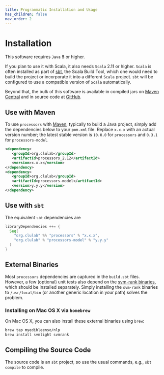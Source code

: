 ```yaml
---
title: Programmatic Installation and Usage
has_children: false
nav_order: 2
---
```


# Installation

This software requires `Java` 8 or higher.

If you plan to use it with Scala, it also needs `Scala` 2.11 or higher.  `Scala` is often installed as part of [sbt](https://www.scala-sbt.org/download.html), the Scala Build Tool, which one would need to build the project or incorporate it into a different `Scala` project.  `sbt` will be configured to use a compatible version of `Scala` automatically.

Beyond that, the bulk of this software is available in compiled jars on [Maven Central](https://search.maven.org/search?q=g:org.clulab%20a:processors*) and in source code at [GitHub](https://github.com/clulab/processors).

## Use with Maven

To use `processors` with [Maven](https://maven.apache.org/index.html), typically to build a Java project, simply add the dependencies below to your `pom.xml` file.  Replace `x.x.x` with an actual version number; the latest stable version is `10.0.0` for `processors` and `0.3.1` for `processors-model`.

```xml
<dependency>
   <groupId>org.clulab</groupId>
   <artifactId>processors_2.12</artifactId>
   <version>x.x.x</version>
</dependency>
<dependency>
   <groupId>org.clulab</groupId>
   <artifactId>processors-model</artifactId>
   <version>y.y.y</version>
</dependency>
```

## Use with `sbt`

The equivalent `sbt` dependencies are

```scala
libraryDependencies ++= {
  Seq(
    "org.clulab" %% "processors" % "x.x.x",
    "org.clulab" % "processors-model" % "y.y.y"
  )
}
```

## External Binaries

Most `processors` dependencies are captured in the `build.sbt` files. However, a few (optional) unit tests also depend on the [svm-rank binaries](https://www.cs.cornell.edu/people/tj/svm_light/svm_rank.html), which should be installed separately. Simply installing the `svm-rank` binaries to `/usr/local/bin` (or another generic location in your path) solves the problem.

### Installing on Mac OS X via `homebrew`

On Mac OS X, you can also install these external binaries using `brew`:

```bash
brew tap myedibleenso/nlp
brew install svmlight svmrank
```

<!---
### Skipping tests involving external binaries

Alternatively, when using `sbt` you can run just the unit tests that do not require external binaries with the following command:

```shell
sbt "testOnly -- -l NeedsExternalBinary"
```
--->

## Compiling the Source Code

The source code is an `sbt` project, so use the usual commands, e.g., `sbt compile` to compile.
